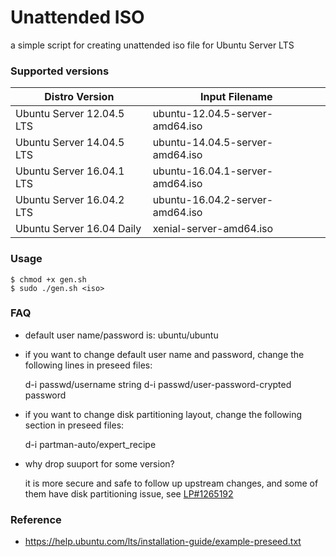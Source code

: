 # Unattended ISO

a simple script for creating unattended iso file for Ubuntu Server LTS


### Supported versions


| Distro Version            | Input Filename                  |
|---------------------------|---------------------------------|
| Ubuntu Server 12.04.5 LTS | ubuntu-12.04.5-server-amd64.iso |
| Ubuntu Server 14.04.5 LTS | ubuntu-14.04.5-server-amd64.iso |
| Ubuntu Server 16.04.1 LTS | ubuntu-16.04.1-server-amd64.iso |
| Ubuntu Server 16.04.2 LTS | ubuntu-16.04.2-server-amd64.iso |
| Ubuntu Server 16.04 Daily | xenial-server-amd64.iso         |


### Usage

    $ chmod +x gen.sh
    $ sudo ./gen.sh <iso>


### FAQ

* default user name/password is: ubuntu/ubuntu

* if you want to change default user name and password, change the following lines in preseed files:

    d-i passwd/username string <plaintext-username>
    d-i passwd/user-password-crypted password <encrypted-password>

* if you want to change disk partitioning layout, change the following section in preseed files:

    d-i partman-auto/expert_recipe <recipe>


* why drop suuport for some version?

    it is more secure and safe to follow up upstream changes, and some of them have disk partitioning issue, see [LP#1265192](https://bugs.launchpad.net/bugs/1265192)


### Reference

* https://help.ubuntu.com/lts/installation-guide/example-preseed.txt
